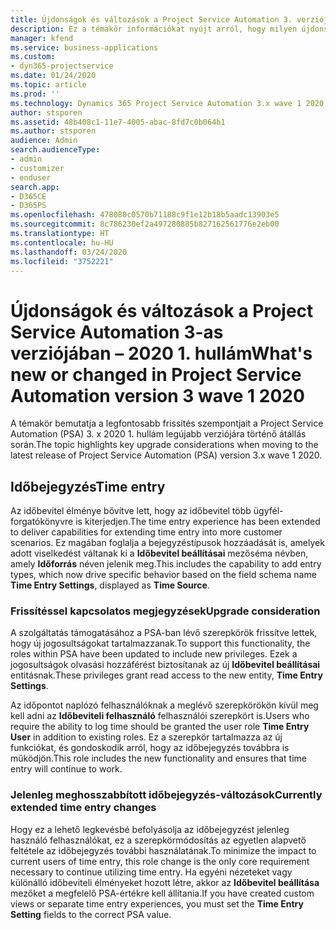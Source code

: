 ```yaml
---
title: Újdonságok és változások a Project Service Automation 3. verziójában – 2020 1. hullám
description: Ez a témakör információkat nyújt arról, hogy milyen újdonságok és változások vannak a Project Service Automation 3. verziójában – 2020. 1. hullám.
manager: kfend
ms.service: business-applications
ms.custom:
- dyn365-projectservice
ms.date: 01/24/2020
ms.topic: article
ms.prod: ''
ms.technology: Dynamics 365 Project Service Automation 3.x wave 1 2020
author: stsporen
ms.assetid: 48b408c1-11e7-4005-abac-8fd7c0b064b1
ms.author: stsporen
audience: Admin
search.audienceType:
- admin
- customizer
- enduser
search.app:
- D365CE
- D365PS
ms.openlocfilehash: 478080c0570b71188c9f1e12b18b5aadc13903e5
ms.sourcegitcommit: 8c786230ef2a497280885b827162561776e2eb00
ms.translationtype: HT
ms.contentlocale: hu-HU
ms.lasthandoff: 03/24/2020
ms.locfileid: "3752221"
---
```

# <a name="whats-new-or-changed-in-project-service-automation-version-3-wave-1-2020"></a><span data-ttu-id="a2e7c-103">Újdonságok és változások a Project Service Automation 3-as verziójában – 2020 1. hullám</span><span class="sxs-lookup"><span data-stu-id="a2e7c-103">What's new or changed in Project Service Automation version 3 wave 1 2020</span></span>
<span data-ttu-id="a2e7c-104">A témakör bemutatja a legfontosabb frissítés szempontjait a Project Service Automation (PSA) 3. x 2020 1. hullám legújabb verziójára történő átállás során.</span><span class="sxs-lookup"><span data-stu-id="a2e7c-104">The topic highlights key upgrade considerations when moving to the latest release of Project Service Automation (PSA) version 3.x wave 1 2020.</span></span>

## <a name="time-entry"></a><span data-ttu-id="a2e7c-105">Időbejegyzés</span><span class="sxs-lookup"><span data-stu-id="a2e7c-105">Time entry</span></span>
<span data-ttu-id="a2e7c-106">Az időbevitel élménye bővítve lett, hogy az időbevitel több ügyfél-forgatókönyvre is kiterjedjen.</span><span class="sxs-lookup"><span data-stu-id="a2e7c-106">The time entry experience has been extended to deliver capabilities for extending time entry into more customer scenarios.</span></span> <span data-ttu-id="a2e7c-107">Ez magában foglalja a bejegyzéstípusok hozzáadását is, amelyek adott viselkedést váltanak ki a **Időbevitel beállításai** mezőséma névben, amely **Időforrás** néven jelenik meg.</span><span class="sxs-lookup"><span data-stu-id="a2e7c-107">This includes the capability to add entry types, which now drive specific behavior based on the field schema name **Time Entry Settings**, displayed as **Time Source**.</span></span>

### <a name="upgrade-consideration"></a><span data-ttu-id="a2e7c-108">Frissítéssel kapcsolatos megjegyzések</span><span class="sxs-lookup"><span data-stu-id="a2e7c-108">Upgrade consideration</span></span>
<span data-ttu-id="a2e7c-109">A szolgáltatás támogatásához a PSA-ban lévő szerepkörök frissítve lettek, hogy új jogosultságokat tartalmazzanak.</span><span class="sxs-lookup"><span data-stu-id="a2e7c-109">To support this functionality, the roles within PSA have been updated to include new privileges.</span></span> <span data-ttu-id="a2e7c-110">Ezek a jogosultságok olvasási hozzáférést biztosítanak az új **Időbevitel beállításai** entitásnak.</span><span class="sxs-lookup"><span data-stu-id="a2e7c-110">These privileges grant read access to the new entity, **Time Entry Settings**.</span></span>

<span data-ttu-id="a2e7c-111">Az időpontot naplózó felhasználóknak a meglévő szerepkörökön kívül meg kell adni az **Időbeviteli felhasználó** felhasználói szerepkört is.</span><span class="sxs-lookup"><span data-stu-id="a2e7c-111">Users who require the ability to log time should be granted the user role **Time Entry User** in addition to existing roles.</span></span> <span data-ttu-id="a2e7c-112">Ez a szerepkör tartalmazza az új funkciókat, és gondoskodik arról, hogy az időbejegyzés továbbra is működjön.</span><span class="sxs-lookup"><span data-stu-id="a2e7c-112">This role includes the new functionality and ensures that time entry will continue to work.</span></span>

### <a name="currently-extended-time-entry-changes"></a><span data-ttu-id="a2e7c-113">Jelenleg meghosszabbított időbejegyzés-változások</span><span class="sxs-lookup"><span data-stu-id="a2e7c-113">Currently extended time entry changes</span></span>
<span data-ttu-id="a2e7c-114">Hogy ez a lehető legkevésbé befolyásolja az időbejegyzést jelenleg használó felhasználókat, ez a szerepkörmódosítás az egyetlen alapvető feltétele az időbejegyzés további használatának.</span><span class="sxs-lookup"><span data-stu-id="a2e7c-114">To minimize the impact to current users of time entry, this role change is the only core requirement necessary to continue utilizing time entry.</span></span> <span data-ttu-id="a2e7c-115">Ha egyéni nézeteket vagy különálló időbeviteli élményeket hozott létre, akkor az **Időbevitel beállítása** mezőket a megfelelő PSA-értékre kell állítania.</span><span class="sxs-lookup"><span data-stu-id="a2e7c-115">If you have created custom views or separate time entry experiences, you must set the **Time Entry Setting** fields to the correct PSA value.</span></span>
